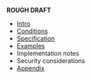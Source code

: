 <!--
SPDX-FileCopyrightText: 2021 Andre 'Staltz' Medeiros

SPDX-License-Identifier: CC-BY-4.0
-->

**ROUGH DRAFT**

- [Intro](Intro.md)
- [Conditions](Conditions.md)
- [Specification](Specification.md)
- [Examples](Examples.md)
- Implementation notes
- Security considerations
- [Appendix](Appendix.md)
